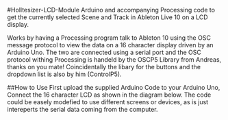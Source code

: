 #Holltesizer-LCD-Module
Arduino and accompanying Processing code to get the currently selected Scene and Track in Ableton Live 10 on a LCD display.

Works by having a Processing program talk to Ableton 10 using the OSC message protocol to view the data on a 16 character display driven by an Arduino Uno. The two are connected using a serial port and the OSC protocol withing Processing is handeld by the OSCP5 Library from Andreas, thanks on you mate! Coincidentally the libary for the buttons and the dropdown list is also by him (ControlP5).

##How to Use
First upload the supplied Arduino Code to your Arduino Uno, Connect the 16 character LCD as shown in the diagram below. The code could be easely modefied to use different screens or devices, as is just intereperts the serial data coming from the computer.

